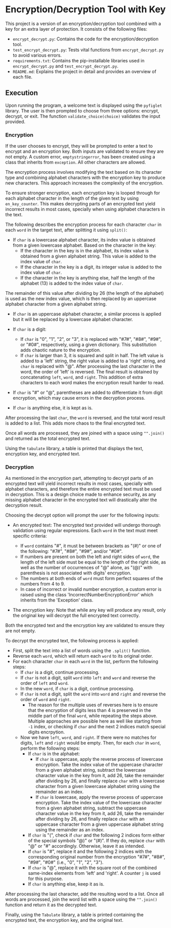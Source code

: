# Encryption/Decryption Tool with Key

This project is a version of an encryption/decryption tool combined with a key for an extra layer of protection. It consists of the following files:

- `encrypt_decrypt.py`: Contains the code for the encryption/decryption tool.
- `test_encrypt_decrypt.py`: Tests vital functions from `encrypt_decrypt.py` to avoid various errors.
- `requirements.txt`: Contains the pip-installable libraries used in `encrypt_decrypt.py` and `test_encrypt_decrypt.py`.
- `README.md`: Explains the project in detail and provides an overview of each file.

## Execution

Upon running the program, a welcome text is displayed using the `pyfiglet` library. The user is then prompted to choose from three options: encrypt, decrypt, or exit. The function `validate_choice(choice)` validates the input provided.

### Encryption

If the user chooses to encrypt, they will be prompted to enter a text to encrypt and an encryption key. Both inputs are validated to ensure they are not empty. A custom error, `emptystringerror`, has been created using a class that inherits from `exception`. All other characters are allowed.

The encryption process involves modifying the text based on its character type and combining alphabet characters with the encryption key to produce new characters. This approach increases the complexity of the encryption.

To ensure stronger encryption, each encryption key is looped through for each alphabet character in the length of the given text by using `en_key_counter`. This makes decrypting parts of an encrypted text yield incorrect results in most cases, specially when using alphabet characters in the text.

The following describes the encryption process for each character `char` in each `word` in the target text, after splitting it using `split()`:

- If `char` is a lowercase alphabet character, its index value is obtained from a given lowercase alphabet. Based on the character in the key:
   - If the character in the key is in the alphabet, its index value is obtained from a given alphabet string. This value is added to the index value of `char`.
   - If the character in the key is a digit, its integer value is added to the index value of `char`.
   - If the character in the key is anything else, half the length of the alphabet (13) is added to the index value of `char`.

The remainder of this value after dividing by 26 (the length of the alphabet) is used as the new index value, which is then replaced by an uppercase alphabet character from a given alphabet string.

- If `char` is an uppercase alphabet character, a similar process is applied but it will be replaced by a lowercase alphabet character.

- If `char` is a digit:
   - If `char` is "0", "1", "2", or "3", it is replaced with "#7#", "#8#", "#9#", or "#0#", respectively, using a given dictionary. This substitution adds chaotic nature to the encryption.
   - If `char` is larger than 3, it is squared and split in half. The left value is added to a 'left' string, the right value is added to a 'right' string, and `char` is replaced with "@". After processing the last character in the word, the order of 'left' is reversed. The final result is obtained by concatenating `left`, `word`, and `right`. This addition of extra characters to each word makes the encryption result harder to read.

- If `char` is "#" or "@", parentheses are added to differentiate it from digit encryption, which may cause errors in the decryption process.

- If `char` is anything else, it is kept as is.

After processing the last `char`, the `word` is reversed, and the total word result is added to a list. This adds more chaos to the final encrypted text.

Once all words are processed, they are joined with a space using `"".join()` and returned as the total encrypted text.

Using the `tabulate` library, a table is printed that displays the text, encryption key, and encrypted text.

### Decryption

As mentioned in the encryption part, attempting to decrypt parts of an encrypted text will yield incorrect results in most cases, specially with alphabet characters, and therefore the entire encrypted text must be used in decryption. This is a design choice made to enhance security, as any missing alphabet character in the encrypted text will drastically alter the decryption result.

Choosing the decrypt option will prompt the user for the following inputs:

- An encrypted text: The encrypted text provided will undergo thorough validation using regular expressions. Each `word` in the text must meet specific criteria:
  - If `word` contains "#", it must be between brackets as "(#)" or one of the following: "#7#", "#8#", "#9#", and/or "#0#".
  - If numbers are present on both the left and right sides of `word`, the length of the left side must be equal to the length of the right side, as well as the number of occurrences of "@" alone, as "(@)" with parenthesis is not associated with digits' encryption.
  - The numbers at both ends of `word` must form perfect squares of the numbers from 4 to 9.
  - In case of incorrect or invalid number encryption, a custom error is raised using the class 'IncorrectNumberEncryptionError' which inherits from the 'Exception' class.

- The encryption key: Note that while any key will produce any result, only the original key will decrypt the full encrypted text correctly.

Both the encrypted text and the encryption key are validated to ensure they are not empty.

To decrypt the encrypted text, the following process is applied:

- First, split the text into a list of words using the `.split()` function.
- Reverse each `word`, which will return each `word` to its original order.
- For each character `char` in each `word` in the list, perform the following steps:
  - If `char` is a digit, continue processing.
  - If `char` is not a digit, split `word` into `left` and `word` and reverse the order of `left` and `word`.
  - In the new `word`, if `char` is a digit, continue processing.
  - If `char` is not a digit, split the `word` into `word` and `right` and reverse the order of `word` and `right`.
    - The reason for the multiple uses of reverses here is to ensure that the encryption of digits less than 4 is preserved in the middle part of the final `word`, while repeating the steps above. Multiple approaches are possible here as well like starting from `-1` index, or checking if `char` and the next 2 indices match special digits encrpytion.
  - Now we have `left`, `word`, and `right`. If there were no matches for digits, `left` and `right` would be empty. Then, for each `char` in `word`, perform the following steps:
    - If `char` is in the alphabet:
      - If `char` is uppercase, apply the reverse process of lowercase encryption. Take the index value of the uppercase character from a given alphabet string, subtract the lowercase character value in the key from it, add 26, take the remainder after dividing by 26, and finally replace `char` with a lowercase character from a given lowercase alphabet string using the remainder as an index.
      - If `char` is lowercase, apply the reverse process of uppercase encryption. Take the index value of the lowercase character from a given alphabet string, subtract the uppercase character value in the key from it, add 26, take the remainder after dividing by 26, and finally replace `char` with an uppercase character from a given uppercase alphabet string using the remainder as an index.
    - If `char` is "(", check if `char` and the following 2 indices form either of the special symbols "@)" or "(#)". If they do, replace `char` with "@" or "#" accordingly. Otherwise, leave it as intended.
    - If `char` is "#", replace it and the following 2 indices with the corresponding original number from the encryption "#7#", "#8#", "#9#", "#0#" (i.e., "0", "1", "2", "3").
    - If `char` is "@", replace it with the square root of the combined same-index elements from 'left' and 'right'. A counter `j` is used for this purpose.
    - If `char` is anything else, keep it as is.

After processing the last character, add the resulting word to a list. Once all words are processed, join the word list with a space using the `"".join()` function and return it as the decrypted text.

Finally, using the `Tabulate` library, a table is printed containing the encrypted text, the encryption key, and the original text.
